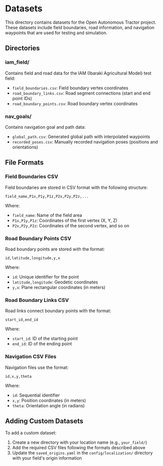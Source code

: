 # Datasets

This directory contains datasets for the Open Autonomous Tractor project. These datasets include field boundaries, road information, and navigation waypoints that are used for testing and simulation.

## Directories

### iam_field/
Contains field and road data for the IAM (Ibaraki Agricultural Model) test field:
- `field_boundaries.csv`: Field boundary vertex coordinates
- `road_boundary_links.csv`: Road segment connections (start and end point IDs)
- `road_boundary_points.csv`: Road boundary vertex coordinates

### nav_goals/
Contains navigation goal and path data:
- `global_path.csv`: Generated global path with interpolated waypoints
- `recorded_poses.csv`: Manually recorded navigation poses (positions and orientations)

## File Formats

### Field Boundaries CSV
Field boundaries are stored in CSV format with the following structure:
```
field_name,P1x,P1y,P1z,P2x,P2y,P2z,...
```
Where:
- `field_name`: Name of the field area
- `P1x,P1y,P1z`: Coordinates of the first vertex (X, Y, Z)
- `P2x,P2y,P2z`: Coordinates of the second vertex, and so on

### Road Boundary Points CSV
Road boundary points are stored with the format:
```
id,latitude,longitude,y,x
```
Where:
- `id`: Unique identifier for the point
- `latitude,longitude`: Geodetic coordinates
- `y,x`: Plane rectangular coordinates (in meters)

### Road Boundary Links CSV
Road links connect boundary points with the format:
```
start_id,end_id
```
Where:
- `start_id`: ID of the starting point
- `end_id`: ID of the ending point

### Navigation CSV Files
Navigation files use the format:
```
id,x,y,theta
```
Where:
- `id`: Sequential identifier
- `x,y`: Position coordinates (in meters)
- `theta`: Orientation angle (in radians)

## Adding Custom Datasets

To add a custom dataset:
1. Create a new directory with your location name (e.g., `your_field/`)
2. Add the required CSV files following the formats described above
3. Update the `saved_origins.yaml` in the `config/localization/` directory with your field's origin information
```